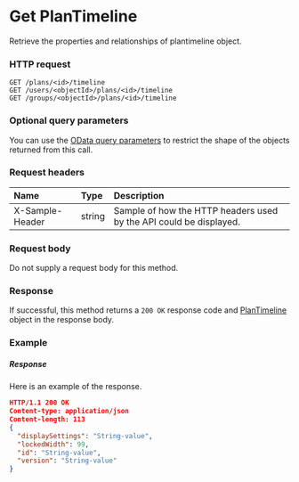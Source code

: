 # Get PlanTimeline

Retrieve the properties and relationships of plantimeline object.
### HTTP request
```http
GET /plans/<id>/timeline
GET /users/<objectId>/plans/<id>/timeline
GET /groups/<objectId>/plans/<id>/timeline
```
### Optional query parameters
You can use the [OData query parameters](odata-optional-query-parameters.md) to restrict the shape of the objects returned from this call.
### Request headers
| Name       | Type | Description|
|:-----------|:------|:----------|
| X-Sample-Header  | string  | Sample of how the HTTP headers used by the API could be displayed.|

### Request body
Do not supply a request body for this method.
### Response
If successful, this method returns a `200 OK` response code and [PlanTimeline](../resources/plantimeline.md) object in the response body.
### Example
##### Response
Here is an example of the response.
```json
HTTP/1.1 200 OK
Content-type: application/json
Content-length: 113
{
  "displaySettings": "String-value",
  "lockedWidth": 99,
  "id": "String-value",
  "version": "String-value"
}
```
